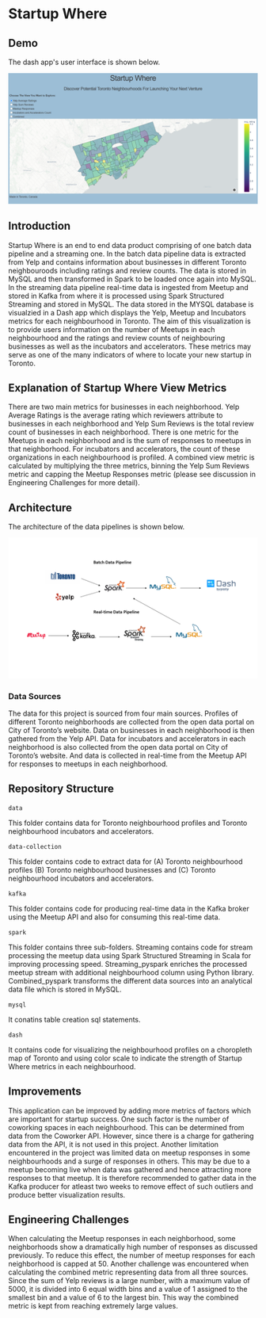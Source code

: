 # Startup Where 

## Demo

The dash app's user interface is shown below.

![alt text](https://github.com/MRazaKazmi/Startup-Where/blob/master/startup-where-ui.png)
## Introduction

Startup Where is an end to end data product comprising of one batch data pipeline and a streaming one. In the batch data pipeline data is extracted from Yelp and contains information about businesses in different Toronto neighbouroods including ratings and review counts. The data is stored in MySQL and then transformed in Spark to be loaded once again into MySQL. In the streaming data pipeline real-time data is ingested from Meetup and stored in Kafka from where it is processed using Spark Structured Streaming and stored in MySQL. The data stored in the MYSQL database is visualzied in a Dash app which displays the Yelp, Meetup and Incubators metrics for each neighbourhood in Toronto. The aim of this visualization is to provide users information on the number of Meetups in each neighbourhood and the ratings and review counts of neighbouring businesses as well as the incubators and accelerators. These metrics may serve as one of the many indicators of where to locate your new startup in Toronto. 

## Explanation of Startup Where View Metrics

There are two main metrics for businesses in each neighborhood. Yelp Average Ratings is the average rating which reviewers attribute to businesses in each neighborhood and Yelp Sum Reviews is the total review count of businesses in each neighborhood. There is one metric for the Meetups in each neighborhood and is the sum of responses to meetups in that neighborhood. For incubators and accelerators, the count of these organizations in each neighbourhood is profiled. A combined view metric is calculated by multiplying the three metrics, binning the Yelp Sum Reviews metric and capping the Meetup Responses metric (please see discussion in Engineering Challenges for more detail).

## Architecture

The architecture of the data pipelines is shown below.

![alt text](https://github.com/MRazaKazmi/Startup-Where/blob/master/pipeline-architecture.png)

### Data Sources 

The data for this project is sourced from four main sources. Profiles of different Toronto neighborhoods are collected from the open data portal on City of Toronto’s website. Data on businesses in each neighborhood is then gathered from the Yelp API. Data for incubators and accelerators in each neighborhood is also collected from the open data portal on City of Toronto’s website. And data is collected in real-time from the Meetup API for responses to meetups in each neighborhood. 

## Repository Structure
```
data
```
This folder contains data for Toronto neighbourhood profiles and Toronto neighbourhood incubators and accelerators.
```
data-collection
```
This folder contains code to extract data for (A) Toronto neighbourhood profiles (B) Toronto neighbourhood businesses and (C) Toronto neighbourhood incubators and accelerators.
```
kafka
```
This folder contains code for producing real-time data in the Kafka broker using the Meetup API and also for consuming this real-time data.
```
spark
```
This folder contains three sub-folders. Streaming contains code for stream processing the meetup data using Spark Structured Streaming in Scala for improving processing speed. Streaming_pyspark enriches the processed meetup stream with additional neighbourhood column using Python library. Combined_pyspark transforms the different data sources into an analytical data file which is stored in MySQL.
```
mysql
```
It conatins table creation sql statements.
```
dash
```
It contains code for visualizing the neighbourhood profiles on a choropleth map of Toronto and using color scale to indicate the strength of Startup Where metrics in each neighbourhood.

## Improvements

This application can be improved by adding more metrics of factors which are important for startup success. One such factor is the number of coworking spaces in each neighbourhood. This can be determined from data from the Coworker API. However, since there is a charge for gathering data from the API, it is not used in this project. Another limitation encountered in the project was limited data on meetup responses in some neighbourhoods and a surge of responses in others. This may be due to a meetup becoming live when data was gathered and hence attracting more responses to that meetup. It is therefore recommended to gather data in the Kafka producer for atleast two weeks to remove effect of such outliers and produce better visualization results.

## Engineering Challenges

When calculating the Meetup responses in each neighborhood, some neighborhoods show a dramatically high number of responses as discussed previously. To reduce this effect, the number of meetup responses for each neighborhood is capped at 50. Another challenge was encountered when calculating the combined metric representing data from all three sources. Since the sum of Yelp reviews is a large number, with a maximum value of 5000, it is divided into 6 equal width bins and a value of 1 assigned to the smallest bin and a value of 6 to the largest bin. This way the combined metric is kept from reaching extremely large values. 

